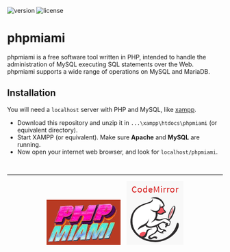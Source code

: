 ![version](https://img.shields.io/badge/version-1.0-cornflowerblue.svg)
![license](https://img.shields.io/badge/license-CC0-orangered.svg)

# phpmiami
phpmiami is a free software tool written in PHP, intended to handle the administration of MySQL executing SQL statements over the Web. phpmiami supports a wide range of operations on MySQL and MariaDB.

## Installation
You will need a `localhost` server with PHP and MySQL, like [xampp](https://www.apachefriends.org/download.html).

- Download this repository and unzip it in `...\xampp\htdocs\phpmiami` (or equivalent directory).
- Start XAMPP (or equivalent). Make sure **Apache** and **MySQL** are running.
- Now open your internet web browser, and look for `localhost/phpmiami`.




<br><hr>
<div align="center">
  <a target="_blank" href="https://github.com/bruneo32/phpmiami"><img src="/res/banner.jpg" alt=""></a> &ensp; 
  <a target="_blank" href="https://codemirror.net"><img src="/res/codemirror.png" alt=""></a>
</div>
